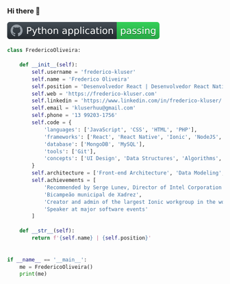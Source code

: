 ### Hi there 👋

![Python application](python-application-passing.svg)

```python
class FredericoOliveira:

    def __init__(self):
        self.username = 'frederico-kluser'
        self.name = 'Frederico Oliveira'
        self.position = 'Desenvolvedor React | Desenvolvedor React Native | Engenheiro de Software'
        self.web = 'https://frederico-kluser.com'
        self.linkedin = 'https://www.linkedin.com/in/frederico-kluser/'
        self.email = 'kluserhuu@gmail.com'
        self.phone = '13 99203-1756'
        self.code = {
            'languages': ['JavaScript', 'CSS', 'HTML', 'PHP'],
            'frameworks': ['React', 'React Native', 'Ionic', 'NodeJS', 'Express'],
            'database': ['MongoDB', 'MySQL'],
            'tools': ['Git'],
            'concepts': ['UI Design', 'Data Structures', 'Algorithms', 'Design Patterns', 'Concurrency', 'Multi-tasking', 'Scalability', 'Enterprise Architecture']
        }
        self.architecture = ['Front-end Architecture', 'Data Modeling', 'Reverse Engineering']
        self.achievements = [
            'Recommended by Serge Lunev, Director of Intel Corporation',
            'Bicampeão municipal de Xadrez',
            'Creator and admin of the largest Ionic workgroup in the world',
            'Speaker at major software events'
        ]

    def __str__(self):
        return f'{self.name} | {self.position}'


if __name__ == '__main__':
    me = FredericoOliveira()
    print(me)
```

<!--
**frederico-kluser/frederico-kluser** is a ✨ _special_ ✨ repository because its `README.md` (this file) appears on your GitHub profile.

Here are some ideas to get you started:

- 🔭 I’m currently working on ...
- 🌱 I’m currently learning ...
- 👯 I’m looking to collaborate on ...
- 🤔 I’m looking for help with ...
- 💬 Ask me about ...
- 📫 How to reach me: ...
- 😄 Pronouns: ...
- ⚡ Fun fact: ...
-->
